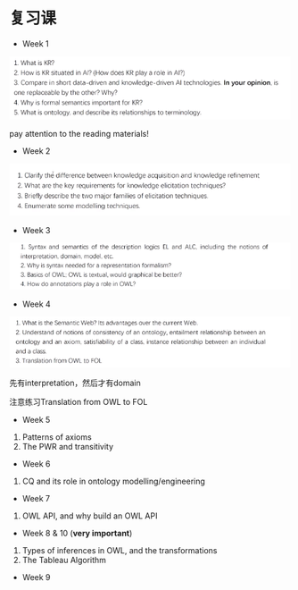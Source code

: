 # 复习课
+ Week 1

![](img/2020-07-14-20-09-47.png)

pay attention to the reading materials!

+ Week 2

![](img/2020-07-14-20-18-59.png)

+ Week 3

![](img/2020-07-14-20-26-42.png)

+ Week 4

![](img/2020-07-14-20-35-01.png)

先有interpretation，然后才有domain

注意练习Translation from OWL to FOL

+ Week 5

1. Patterns of axioms
2. The PWR and transitivity

+ Week 6

1. CQ and its role in ontology modelling/engineering

+ Week 7

1. OWL API, and why build an OWL API

+ Week 8 & 10 (**very important**)

1. Types of inferences in OWL, and the transformations
2. The Tableau Algorithm

+ Week 9

